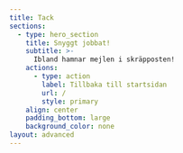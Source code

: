 ```yaml
---
title: Tack
sections:
  - type: hero_section
    title: Snyggt jobbat!
    subtitle: >-
      Ibland hamnar mejlen i skräpposten!
    actions:
      - type: action
        label: Tillbaka till startsidan
        url: /
        style: primary
    align: center
    padding_bottom: large
    background_color: none
layout: advanced
---
```

